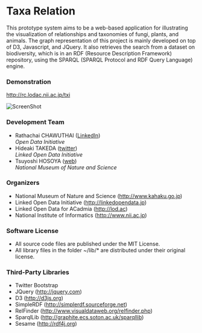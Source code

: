 # Taxa Relation #

This prototype system aims to be a web-based application for illustrating the visualization of relationships and taxonomies of fungi, plants, and animals. The graph representation of this project is mainly developed on top of D3, Javascript, and JQuery. It also retrieves the search from a dataset on biodiversity, which is in an RDF (Resource Description Framework) repository, using the SPARQL (SPARQL Protocol and RDF Query Language) engine.

### Demonstration ###
http://rc.lodac.nii.ac.jp/txi

![ScreenShot](http://rc.lodac.nii.ac.jp/txi/images/screenshot.png)

### Development Team ###
* Rathachai CHAWUTHAI ([LinkedIn](https://www.linkedin.com/in/rathachai))  
  *Open Data Initiative*
* Hideaki TAKEDA ([twitter](https://twitter.com/takechan2000))  
  *Linked Open Data Initiative*
* Tsuyoshi HOSOYA ([web](http://www.kahaku.go.jp/english/research/researcher/researcher.php?d=hosoya))  
  *National Museum of Nature and Science*

### Organizers ###
* National Museum of Nature and Science (http://www.kahaku.go.jp)
* Linked Open Data Initiative (http://linkedopendata.jp)
* Linked Open Data for ACadmia (http://lod.ac)
* National Institute of Informatics (http://www.nii.ac.jp)

### Software License ###
* All source code files are published under the MIT License.
* All library files in the folder ~/lib/* are distributed under their original license.

### Third-Party Libraries ###
* Twitter Bootstrap
* JQuery (http://jquery.com)
* D3 (http://d3js.org)
* SimpleRDF (http://simplerdf.sourceforge.net)
* RelFinder (http://www.visualdataweb.org/relfinder.php)
* SparqlLib (http://graphite.ecs.soton.ac.uk/sparqllib)
* Sesame (http://rdf4j.org)
